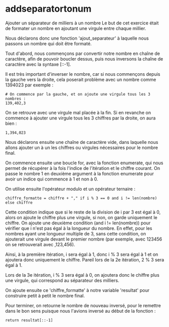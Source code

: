 # addseparatortonum
Ajouter un séparateur de milliers à un nombre 
Le but de cet exercice était de formater un nombre en ajoutant une virgule entre chaque millier.

Nous déclarons donc une fonction 'ajout_separateur' à laquelle nous passons un nombre qui doit être formaté.

Tout d'abord, nous commençons par convertir notre nombre en chaîne de caractère, afin de pouvoir boucler dessus, puis nous inversons la chaîne de caractère avec la syntaxe [::-1].

Il est très important d'inverser le nombre, car si nous commençons depuis la gauche vers la droite, cela poserait problème avec un nombre comme 1394023 par exemple :

    # On commence par la gauche, et on ajoute une virgule tous les 3 nombres :
    139,402,3

On se retrouve avec une virgule mal placée à la fin. Si en revanche on commence à ajouter une virgule tous les 3 chiffres par la droite, on aura bien :

    1,394,023

Nous déclarons ensuite une chaîne de caractère vide, dans laquelle nous allons ajouter un à un les chiffres ou virgules nécessaires pour le nombre final.

On commence ensuite une boucle for, avec la fonction enumerate, qui nous permet de récupérer à la fois l'indice de l'itération et le chiffre courant. On passe le nombre 1 en deuxième argument à la fonction enumerate pour avoir un indice qui commence à 1 et non à 0.

On utilise ensuite l'opérateur modulo et un opérateur ternaire :

    chiffre_formatte = chiffre + "," if i % 3 == 0 and i != len(nombre) else chiffre

Cette condition indique que si le reste de la division de i par 3 est égal à 0, alors on ajoute le chiffre plus une virgule, si non, on garde uniquement le chiffre. On ajoute une deuxième condition (and i != len(nombre)) pour vérifier que i n'est pas égal à la longueur du nombre. En effet, pour les nombres ayant une longueur multiple de 3, sans cette condition, on ajouterait une virgule devant le premier nombre (par exemple, avec 123456 on se retrouverait avec ,123,456).

Ainsi, à la première itération, i sera égal à 1, donc i % 3 sera égal à 1 et on ajoutera donc uniquement le chiffre.
Pareil lors de la 2e itération, 2 % 3 sera égal à 1.

Lors de la 3e itération, i % 3 sera égal à 0, on ajoutera donc le chiffre plus une virgule, qui correspond au séparateur des milliers.

On ajoute ensuite ce 'chiffre_formatte' à notre variable 'resultat' pour construire petit à petit le nombre final.

Pour terminer, on retourne le nombre de nouveau inversé, pour le remettre dans le bon sens puisque nous l'avions inversé au début de la fonction :

    return resultat[::-1]
